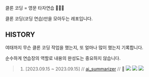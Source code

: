 클론 코딩 = 영문 타자연습 🏄🏻‍♂️

클론 코딩(코딩 연습)만을 모아두는 레포입니다.

## HISTORY

여태까지 무슨 클론 코딩 작업을 했는지, 또 얼마나 많이 했는지 기록합니다.

순수하게 연습장의 역할로 내용의 완성도는 중요하지 않습니다.

> 1.  [2023.09.15 ~ 2023.09.15] // [ai_summarizer](https://github.com/manymogo/clone_repo/tree/main/ai_summarizer) // 📌 <img src="https://img.shields.io/badge/React-61DAFB?style=flat&logo=React&logoColor=white"/> <img src="https://img.shields.io/badge/Redux/toolkit-764ABC?style=flat&logo=Redux&logoColor=white"/> <img src="https://img.shields.io/badge/Vite-646CFF?style=flat&logo=Vite&logoColor=white"/>
